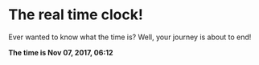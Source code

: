 # The real time clock!

Ever wanted to know what the time is? Well, your journey is about to end!

**The time is Nov 07, 2017, 06:12**